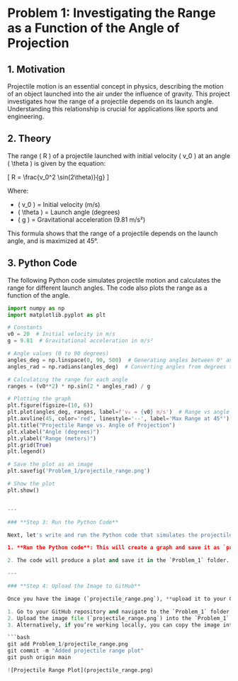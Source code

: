 # Problem 1: Investigating the Range as a Function of the Angle of Projection

## 1. Motivation

Projectile motion is an essential concept in physics, describing the motion of an object launched into the air under the influence of gravity. This project investigates how the range of a projectile depends on its launch angle. Understanding this relationship is crucial for applications like sports and engineering.

## 2. Theory

The range \( R \) of a projectile launched with initial velocity \( v_0 \) at an angle \( \theta \) is given by the equation:

\[
R = \frac{v_0^2 \sin(2\theta)}{g}
\]

Where:
- \( v_0 \) = Initial velocity (m/s)
- \( \theta \) = Launch angle (degrees)
- \( g \) = Gravitational acceleration (9.81 m/s²)

This formula shows that the range of a projectile depends on the launch angle, and is maximized at 45°.

## 3. Python Code

The following Python code simulates projectile motion and calculates the range for different launch angles. The code also plots the range as a function of the angle.

```python
import numpy as np
import matplotlib.pyplot as plt

# Constants
v0 = 20  # Initial velocity in m/s
g = 9.81  # Gravitational acceleration in m/s²

# Angle values (0 to 90 degrees)
angles_deg = np.linspace(0, 90, 500)  # Generating angles between 0° and 90°
angles_rad = np.radians(angles_deg)  # Converting angles from degrees to radians

# Calculating the range for each angle
ranges = (v0**2) * np.sin(2 * angles_rad) / g

# Plotting the graph
plt.figure(figsize=(10, 6))
plt.plot(angles_deg, ranges, label=f'v₀ = {v0} m/s')  # Range vs angle plot
plt.axvline(45, color='red', linestyle='--', label='Max Range at 45°')  # Highlight 45°
plt.title("Projectile Range vs. Angle of Projection")
plt.xlabel("Angle (degrees)")
plt.ylabel("Range (meters)")
plt.grid(True)
plt.legend()

# Save the plot as an image
plt.savefig('Problem_1/projectile_range.png')

# Show the plot
plt.show()


---

### **Step 3: Run the Python Code**

Next, let's write and run the Python code that simulates the projectile motion and generates the plot.

1. **Run the Python code**: This will create a graph and save it as `projectile_range.png`.

2. The code will produce a plot and save it in the `Problem_1` folder.

---

### **Step 4: Upload the Image to GitHub**

Once you have the image (`projectile_range.png`), **upload it to your GitHub repository**:

1. Go to your GitHub repository and navigate to the `Problem_1` folder.
2. Upload the image file (`projectile_range.png`) into the `Problem_1` folder.
3. Alternatively, if you’re working locally, you can copy the image into the appropriate folder and then **commit** it to your repository:

```bash
git add Problem_1/projectile_range.png
git commit -m "Added projectile range plot"
git push origin main

![Projectile Range Plot](projectile_range.png)
